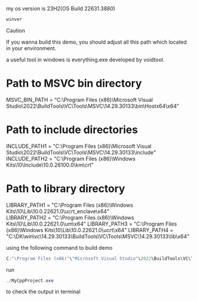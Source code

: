 
my os version is 23H2(OS Build 22631.3880)
```powershell
winver
```

>[!CAUTION]
>If you wanna build this demo, you should adjust all this path which located in your environment.

a useful tool in windows is everything.exe developed by voidtool.

# Path to MSVC bin directory  
MSVC_BIN_PATH = "C:\Program Files (x86)\Microsoft Visual Studio\2022\BuildTools\VC\Tools\MSVC\14.29.30133\bin\Hostx64\x64"  
  
  
# Path to include directories  
INCLUDE_PATH1 = "C:\Program Files (x86)\Microsoft Visual Studio\2022\BuildTools\VC\Tools\MSVC\14.29.30133\include"  
INCLUDE_PATH2 = "C:\Program Files (x86)\Windows Kits\10\Include\10.0.26100.0\km\crt"  
  
# Path to library directory  
LIBRARY_PATH1 = "C:\Program Files (x86)\Windows Kits\10\Lib\10.0.22621.0\ucrt_enclave\x64"  
LIBRARY_PATH2 = "C:\Program Files (x86)\Windows Kits\10\Lib\10.0.22621.0\um\x64" 
LIBRARY_PATH3 = "C:\Program Files (x86)\Windows Kits\10\Lib\10.0.22621.0\ucrt\x64" 
LIBRARY_PATH4 = "C:\DK\win\vc\14.29.30133\BuildTools\VC\Tools\MSVC\14.29.30133\lib\x64"

using the following command to build demo
```powershell
C:"\Program Files (x86)"\"Microsoft Visual Studio"\2022\BuildTools\VC\Tools\MSVC\14.40.30113\bin\Hostx64\x64\nmake all
```
run 
```powershell
./MyCppProject.exe
```
to check the output in terminal
